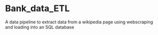 # Bank_data_ETL
A data pipeline to extract data from a wikipedia page using webscraping and loading into an SQL database
